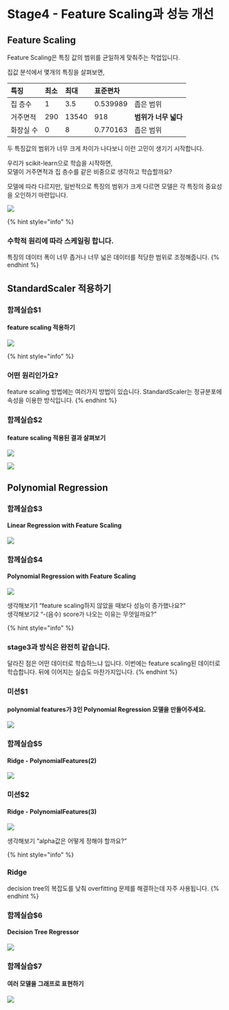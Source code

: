 # Stage4 - Feature Scaling과 성능 개선

## Feature Scaling

Feature Scaling은 특징 값의 범위를 균일하게 맞춰주는 작업입니다.

집값 분석에서 몇개의 특징을 살펴보면,

| 특징 | 최소 | 최대 | 표준편차 |  |
| :--- | :--- | :--- | :--- | :--- |
| 집 층수 | 1 | 3.5 | 0.539989 | 좁은 범위 |
| 거주면적 | 290 | 13540 | 918 | **범위가** **너무** **넓다** |
| 화장실 수 | 0 | 8 | 0.770163 | 좁은 범위 |

두 특징값의 범위가 너무 크게 차이가 나다보니 이런 고민이 생기기 시작합니다.

우리가 scikit-learn으로 학습을 시작하면,  
모델이 거주면적과 집 층수를 같은 비중으로 생각하고 학습할까요?

모델에 따라 다르지만, 일반적으로 특징의 범위가 크게 다르면 모델은 각 특징의 중요성을 오인하기 마련입니다.

![](../.gitbook/assets/image-374.png)

{% hint style="info" %}
### 수학적 원리에 따라 스케일링 합니다.

특징의 데이터 폭이 너무 좁거나 너무 넓은 데이터를 적당한 범위로 조정해줍니다.
{% endhint %}

## StandardScaler 적용하기

### 함께실습$1

#### feature scaling 적용하기

![](../.gitbook/assets/image-327.png)

{% hint style="info" %}
### 어떤 원리인가요?

feature scaling 방법에는 여러가지 방법이 있습니다. StandardScaler는 정규분포에 속성을 이용한 방식입니다.
{% endhint %}

### 함께실습$2

#### feature scaling 적용된 결과 살펴보기

![](../.gitbook/assets/image-221.png)

![](../.gitbook/assets/image-45.png)

## Polynomial Regression

### 함께실습$3

#### Linear Regression with Feature Scaling

![](../.gitbook/assets/image.png)

### 함께실습$4

#### Polynomial Regression with Feature Scaling

![](../.gitbook/assets/image-251.png)

생각해보기1 “feature scaling하지 않았을 때보다 성능이 증가했나요?”  
생각해보기2 “-\(음수\) score가 나오는 이유는 무엇일까요?”

{% hint style="info" %}
### stage3과 방식은 완전히 같습니다.

달라진 점은 어떤 데이터로 학습하느냐 입니다. 이번에는 feature scaling된 데이터로 학습합니다. 뒤에 이어지는 실습도 마찬가지입니다.
{% endhint %}

### 미션$1

#### polynomial features가 3인 Polynomial Regression 모델을 만들어주세요.

![](../.gitbook/assets/image-344.png)

### 함께실습$5

#### Ridge - PolynomialFeatures\(2\)

![](../.gitbook/assets/image-17.png)

### 미션$2

#### Ridge - PolynomialFeatures\(3\)

![](../.gitbook/assets/image-185.png)

생각해보기 “alpha값은 어떻게 정해야 할까요?”

{% hint style="info" %}
### Ridge

decision tree의 복잡도를 낮춰 overfitting 문제를 해결하는데 자주 사용됩니다.
{% endhint %}

### 함께실습$6

#### Decision Tree Regressor

![](../.gitbook/assets/image-197.png)

### 함께실습$7

#### 여러 모델을 그래프로 표현하기

![](../.gitbook/assets/image-119.png)

